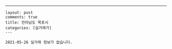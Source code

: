 ---
    layout: post
    comments: true
    title: 전라남도 목포시
    categories: [실거래가]
    ---

    2021-05-26 실거래 정보가 없습니다.

    